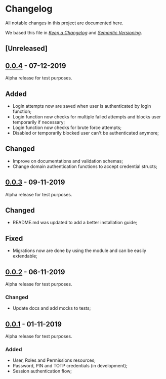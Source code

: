 # Changelog

All notable changes in this project are documented here.

We based this file in [*Keep a Changelog*](https://keepachangelog.com/en/1.0.0/) and [*Semantic Versioning*](https://semver.org/spec/v2.0.0.html).

## [Unreleased]

## [0.0.4] - 07-12-2019

Alpha release for test purposes.

## Added

- Login attempts now are saved when user is authenticated by login function;
- Login function now checks for multiple failed attempts and blocks user temporarily if necessary;
- Login function now checks for brute force attempts;
- Disabled or temporarily blocked user can't be authenticated anymore;

## Changed

- Improve on documentations and validation schemas;
- Change domain authentication functions to accept credential structs;

## [0.0.3] - 09-11-2019

Alpha release for test purposes.

## Changed

- README.md was updated to add a better installation guide;

## Fixed

- Migrations now are done by using the module and can be easily extendable;

## [0.0.2] - 06-11-2019

Alpha release for test purposes.

### Changed

- Update docs and add mocks to tests;

## [0.0.1] - 01-11-2019

Alpha release for test purposes.

### Added

- User, Roles and Permissions resources;
- Password, PIN and TOTP credentials (in development);
- Session authentication flow;

[0.0.1]: https://github.com/dlpco/banking-panda/compare/v0.0.1...v0.0.2
[0.0.2]: https://github.com/dlpco/banking-panda/compare/v0.0.2...v0.0.3
[0.0.3]: https://github.com/dlpco/banking-panda/compare/v0.0.3...v0.0.4
[0.0.4]: https://github.com/dlpco/banking-panda/compare/v0.0.4...HEAD
